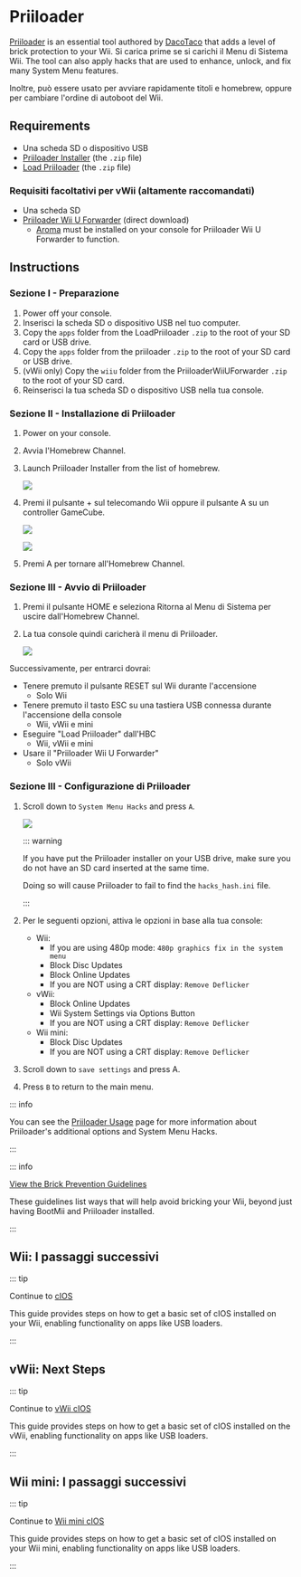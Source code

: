 # Priiloader

[Priiloader](https://github.com/DacoTaco/priiloader) is an essential tool authored by [DacoTaco](https://github.com/DacoTaco) that adds a level of brick protection to your Wii. Si carica prime se si carichi il Menu di Sistema Wii. The tool can also apply hacks that are used to enhance, unlock, and fix many System Menu features.

Inoltre, può essere usato per avviare rapidamente titoli e homebrew, oppure per cambiare l'ordine di autoboot del Wii.

## Requirements

- Una scheda SD o dispositivo USB
- [Priiloader Installer](https://oscwii.org/library/app/priiloader) (the `.zip` file)
- [Load Priiloader](https://oscwii.org/library/app/loadpriiloader) (the `.zip` file)

### Requisiti facoltativi per vWii (altamente raccomandati)

- Una scheda SD
- [Priiloader Wii U Forwarder](https://github.com/DacoTaco/priiloader/releases/download/0.10.0/PriiloaderWiiUForwarder.zip) (direct download)
  - [Aroma](https://wiiu.hacks.guide/#/aroma/getting-started) must be installed on your console for Priiloader Wii U Forwarder to function.

## Instructions

### Sezione I - Preparazione

1. Power off your console.
2. Inserisci la scheda SD o dispositivo USB nel tuo computer.
3. Copy the `apps` folder from the LoadPriiloader `.zip` to the root of your SD card or USB drive.
4. Copy the `apps` folder from the priiloader `.zip` to the root of your SD card or USB drive.
5. (vWii only) Copy the `wiiu` folder from the PriiloaderWiiUForwarder `.zip` to the root of your SD card.
6. Reinserisci la tua scheda SD o dispositivo USB nella tua console.

### Sezione II - Installazione di Priiloader

1. Power on your console.

2. Avvia l'Homebrew Channel.

3. Launch Priiloader Installer from the list of homebrew.

   ![](/images/hbc/priiloader-and-loadpriiloader.png)

4. Premi il pulsante + sul telecomando Wii oppure il pulsante A su un controller GameCube.

   ![](/images/priiloader/installer.png)

   ![](/images/priiloader/installing.png)

5. Premi A per tornare all'Homebrew Channel.

### Sezione III - Avvio di Priiloader

1. Premi il pulsante HOME e seleziona Ritorna al Menu di Sistema per uscire dall'Homebrew Channel.
2. La tua console quindi caricherà il menu di Priiloader.

   ![](/images/priiloader/menu.png)

Successivamente, per entrarci dovrai:

- Tenere premuto il pulsante RESET sul Wii durante l'accensione
  - Solo Wii
- Tenere premuto il tasto ESC su una tastiera USB connessa durante l'accensione della console
  - Wii, vWii e mini
- Eseguire "Load Priiloader" dall'HBC
  - Wii, vWii e mini
- Usare il "Priiloader Wii U Forwarder"
  - Solo vWii

### Sezione III - Configurazione di Priiloader

1. Scroll down to `System Menu Hacks` and press `A`.

   ![](/images/priiloader/menu_hacks.png)

   ::: warning

   If you have put the Priiloader installer on your USB drive, make sure you do not have an SD card inserted at the same time.

   Doing so will cause Priiloader to fail to find the `hacks_hash.ini` file.

   :::

2. Per le seguenti opzioni, attiva le opzioni in base alla tua console:
   - Wii:
     - If you are using 480p mode: `480p graphics fix in the system menu`
     - Block Disc Updates
     - Block Online Updates
     - If you are NOT using a CRT display: `Remove Deflicker`
   - vWii:
     - Block Online Updates
     - Wii System Settings via Options Button
     - If you are NOT using a CRT display: `Remove Deflicker`
   - Wii mini:
     - Block Disc Updates
     - If you are NOT using a CRT display: `Remove Deflicker`

3. Scroll down to `save settings` and press A.

4. Press `B` to return to the main menu.

::: info

You can see the [Priiloader Usage](priiloader-usage) page for more information about Priiloader's additional options and System Menu Hacks.

:::

::: info

[View the Brick Prevention Guidelines](bricks#brick-prevention)

These guidelines list ways that will help avoid bricking your Wii, beyond just having BootMii and Priiloader installed.

:::

## Wii: I passaggi successivi

::: tip

Continue to [cIOS](cios)

This guide provides steps on how to get a basic set of cIOS installed on your Wii, enabling functionality on apps like USB loaders.

:::

## vWii: Next Steps

::: tip

Continue to [vWii cIOS](cios-vwii)

This guide provides steps on how to get a basic set of cIOS installed on the vWii, enabling functionality on apps like USB loaders.

:::

## Wii mini: I passaggi successivi

::: tip

Continue to [Wii mini cIOS](cios-mini)

This guide provides steps on how to get a basic set of cIOS installed on your Wii mini, enabling functionality on apps like USB loaders.

:::
